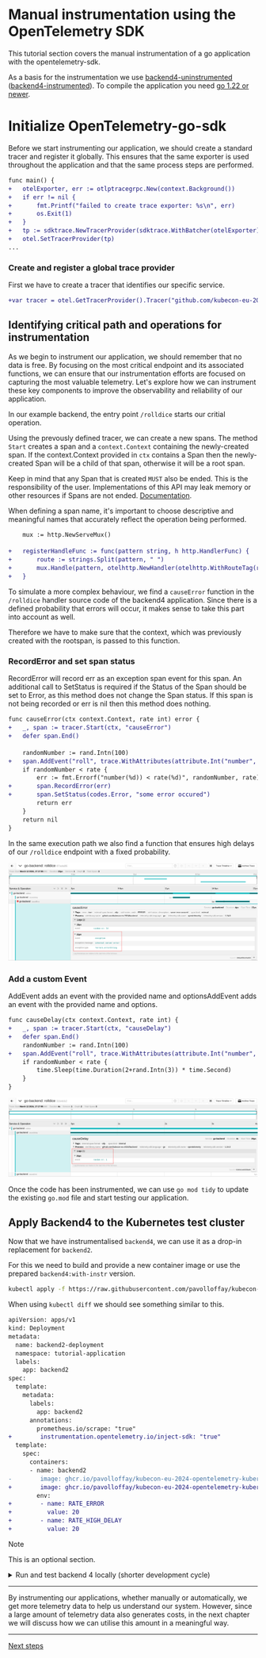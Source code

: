 # Manual instrumentation using the OpenTelemetry SDK

This tutorial section covers the manual instrumentation of a go application with the opentelemetry-sdk.

As a basis for the instrumentation we use [backend4-uninstrumented](./app/backend4-no-instrumentation/main.go) ([backend4-instrumented](./app/backend4/main.go)). To compile the application you need [go 1.22 or newer](https://go.dev/doc/install).

# Initialize OpenTelemetry-go-sdk

Before we start instrumenting our application, we should create a standard tracer and register it globally. This ensures that the same exporter is used throughout the application and that the same process steps are performed.

```diff
func main() {
+	otelExporter, err := otlptracegrpc.New(context.Background())
+	if err != nil {
+		fmt.Printf("failed to create trace exporter: %s\n", err)
+		os.Exit(1)
+	}
+	tp := sdktrace.NewTracerProvider(sdktrace.WithBatcher(otelExporter))
+	otel.SetTracerProvider(tp)
...
```


### Create and register a global trace provider

First we have to create a tracer that identifies our specific service.

```diff
+var tracer = otel.GetTracerProvider().Tracer("github.com/kubecon-eu-2024/backend")
```

## Identifying critical path and operations for instrumentation

As we begin to instrument our application, we should remember that no data is free. By focusing on the most critical endpoint and its associated functions, we can ensure that our instrumentation efforts are focused on capturing the most valuable telemetry. Let's explore how we can instrument these key components to improve the observability and reliability of our application.

In our example backend, the entry point `/rolldice` starts our critial operation.

Using the prevously defined tracer, we can create a new spans. The method `Start` creates a span and a `context.Context` containing the newly-created span. If the context.Context provided in `ctx` contains a Span then the newly-created Span will be a child of that span, otherwise it will be a root span.

Keep in mind that any Span that is created `MUST` also be ended. This is the responsibility of the user. Implementations of this API may leak memory or other resources if Spans are not ended. [Documentation](https://pkg.go.dev/go.opentelemetry.io/otel/trace#Tracer).

When defining a span name, it's important to choose descriptive and meaningful names that accurately reflect the operation being performed.

```diff
	mux := http.NewServeMux()

+	registerHandleFunc := func(pattern string, h http.HandlerFunc) {
+		route := strings.Split(pattern, " ")
+		mux.Handle(pattern, otelhttp.NewHandler(otelhttp.WithRouteTag(route[len(route)-1], h), pattern))
+	}
```

To simulate a more complex behaviour, we find a `causeError` function in the `/rolldice` handler source code of the backend4 application. Since there is a defined probability that errors will occur, it makes sense to take this part into account as well.

Therefore we have to make sure that the context, which was previously created with the rootspan, is passed to this function. 

### RecordError and set span status

RecordError will record err as an exception span event for this span. An additional call to SetStatus is required if the Status of the Span should be set to Error, as this method does not change the Span status. If this span is not being recorded or err is nil then this method does nothing.

```diff
func causeError(ctx context.Context, rate int) error {
+	_, span := tracer.Start(ctx, "causeError")
+	defer span.End()

	randomNumber := rand.Intn(100)
+	span.AddEvent("roll", trace.WithAttributes(attribute.Int("number", randomNumber)))
	if randomNumber < rate {
		err := fmt.Errorf("number(%d)) < rate(%d)", randomNumber, rate)
+		span.RecordError(err)
+		span.SetStatus(codes.Error, "some error occured")
		return err
	}
	return nil
}
```

In the same execution path we also find a function that ensures high delays of our `/rolldice` endpoint with a fixed probability.

![OpenTelemetry-SDK Error](images/rolldice-error.png)

### Add a custom Event

AddEvent adds an event with the provided name and optionsAddEvent adds an event with the provided name and options.

```diff
func causeDelay(ctx context.Context, rate int) {
+	_, span := tracer.Start(ctx, "causeDelay")
+	defer span.End()
	randomNumber := rand.Intn(100)
+	span.AddEvent("roll", trace.WithAttributes(attribute.Int("number", randomNumber)))
	if randomNumber < rate {
		time.Sleep(time.Duration(2+rand.Intn(3)) * time.Second)
	}
}
```

![OpenTelemetry-SDK Event](images/rolldice-delay.png)

Once the code has been instrumented, we can use `go mod tidy` to update the existing `go.mod` file and start testing our application.

## Apply Backend4 to the Kubernetes test cluster

Now that we have instrumentalised `backend4`, we can use it as a drop-in replacement for `backend2`.

For this we need to build and provide a new container image or use the prepared `backend4:with-instr` version.

```bash
kubectl apply -f https://raw.githubusercontent.com/pavolloffay/kubecon-eu-2024-opentelemetry-kubernetes-tracing-tutorial/main/app/instrumentation-replace-backend2.yaml
```

When using `kubectl diff` we should see something similar to this.

```diff
apiVersion: apps/v1
kind: Deployment
metadata:
  name: backend2-deployment
  namespace: tutorial-application
  labels:
    app: backend2
spec:
  template:
    metadata:
      labels:
        app: backend2
      annotations:
        prometheus.io/scrape: "true"
+        instrumentation.opentelemetry.io/inject-sdk: "true"
  template:
    spec:
      containers:
      - name: backend2
-        image: ghcr.io/pavolloffay/kubecon-eu-2024-opentelemetry-kubernetes-tracing-tutorial-backend2:latest
+        image: ghcr.io/pavolloffay/kubecon-eu-2024-opentelemetry-kubernetes-tracing-tutorial-backend4:latest
        env:
+        - name: RATE_ERROR
+          value: 20
+        - name: RATE_HIGH_DELAY
+          value: 20
```

> [!NOTE]  
> This is an optional section.

<details>

<summary>Run and test backend 4 locally (shorter development cycle)</summary>

## Configuring an OTLP exporter and setting the endpoint

To get quick feedback, we can run a Jaeger instance locally and point our application at it. Jaeger all-in-one will make this easy.

```bash
docker run --rm -it -p 127.0.0.1:4317:4317 -p 127.0.0.1:16686:16686 -e COLLECTOR_OTLP_ENABLED=true -e LOG_LEVEL=debug  jaegertracing/all-in-one:latest
```

Now we can configure our application with a specific `RATE_ERROR` and `RATE_DELAY` in `%`. This indicates how many traces should be delayed and/or cause an error.

Finally we need to configure the OpenTelemetry-SDK, by default we can use common environment variables. [Documentation](https://opentelemetry.io/docs/languages/sdk-configuration/)

```bash
OTEL_EXPORTER_OTLP_ENDPOINT=http://localhost:4317 OTEL_SERVICE_NAME=go-backend RATE_ERROR=20 RATE_HIGH_DELAY=20 go run main.go
```

</details>

---

By instrumenting our applications, whether manually or automatically, we get more telemetry data to help us understand our system. However, since a large amount of telemetry data also generates costs, in the next chapter we will discuss how we can utilise this amount in a meaningful way. 

---

[Next steps](./05-sampling.md)
